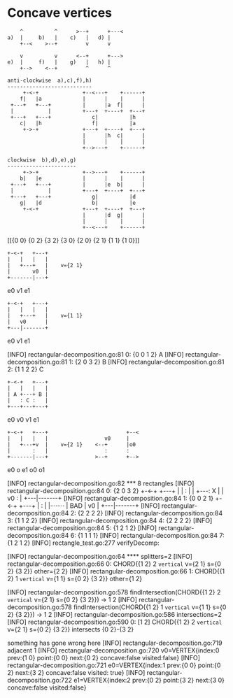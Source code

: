    Concave vertices
   ================
        ^          ^      >--+      +---<
    a)  |     b)   |    c)   |   d) |
        +--<    >--+         v      v

        v          v      <--+      +--->
    e)  |     f)   |    g)   |   h) |
        +-->    <--+         ^      ^

    anti-clockwise  a),c),f),h)
    ---------------------------
         +-<-+              +--<---+    +------+
        f|   |a             |      |    |      |
     +---+   +---+          |      |a  f|      |
     |           |          +---+  +----+  +---+
     +---+   +---+             c|          |h
        c|   |h                f|          |a
         +->-+              +---+  +----+  +---+
                            |      |h  c|      |
                            |      |    |      |
                            +-->---+    +------+

    clockwise  b),d),e),g)
    ----------------------
         +->-+              +-->---+    +------+
        b|   |e             |      |    |      |
     +---+   +---+          |      |e  b|      |
     |           |          +---+  +----+  +---+
     +---+   +---+             g|          |d
        g|   |d                b|          |e
         +-<-+              +---+  +----+  +---+
                            |      |d  g|      |
                            |      |    |      |
                            +--<---+    +------+


[[{0 0} {0 2} {3 2} {3 0} {2 0} {2 1} {1 1} {1 0}]]

    +-<-+   +---+
    |   |   |   |
    |   +---+   |    v={2 1}
    |       v0  |
    +-------|---+
   e0       v1  e1

    +-<-+   +---+
    |   |   |   |
    |   +---+   |    v={1 1}
    |   v0      |
    +---|-------+
   e0   v1      e1

[INFO]  rectangular-decomposition.go:81      0: {0 0 1 2}  A
[INFO]  rectangular-decomposition.go:81      1: {2 0 3 2}  B
[INFO]  rectangular-decomposition.go:81      2: {1 1 2 2}  C

    +-<-+   +---+
    |   |   |   |
    | A +---+ B |
    |   : C :   |
    +---+---+---+
   e0  v0   v1  e1

    +-<-+   +---+                         +--<
    |   |   |   |                  v0     |
    |   +---+v  |    v={2 1}    <--+      |o0
    |       :   |                  :      :
    +-------|---+               >--+      +-->
   e0       o   e1                 o0     o1

[INFO]  rectangular-decomposition.go:82 *** 8 rectangles
[INFO]  rectangular-decomposition.go:84      0: {2 0 3 2}
    +-<-+   +---+
    |   |   :   |
    |   +---: X |
    |   v0  :   |
    +---|-------+
[INFO]  rectangular-decomposition.go:84      1: {0 0 2 1}
    +-<-+   +---+
    |       :   |
    |········   |   BAD
    |   v0      |
    +---|-------+
[INFO]  rectangular-decomposition.go:84      2: {2 2 2 2}
[INFO]  rectangular-decomposition.go:84      3: {1 1 2 2}
[INFO]  rectangular-decomposition.go:84      4: {2 2 2 2}
[INFO]  rectangular-decomposition.go:84      5: {1 2 1 2}
[INFO]  rectangular-decomposition.go:84      6: {1 1 1 1}
[INFO]  rectangular-decomposition.go:84      7: {1 2 1 2}
[INFO]  rectangle_test.go:277 verifyDecomp:


[INFO]  rectangular-decomposition.go:64 **** splitters=2
[INFO]  rectangular-decomposition.go:66      0: CHORD{{1 2} 2 `vertical`  v={2 1} s={0 2} {3 2}} other={2 2}
[INFO]  rectangular-decomposition.go:66      1: CHORD{{1 2} 1 `vertical`  v={1 1} s={0 2} {3 2}} other={1 2}

[INFO]  rectangular-decomposition.go:578   findIntersection(CHORD{{1 2} 2 `vertical`  v={2 1} s={0 2} {3 2}}) -> 1 2
[INFO]  rectangular-decomposition.go:578   findIntersection(CHORD{{1 2} 1 `vertical`  v={1 1} s={0 2} {3 2}}) -> 1 2
[INFO]  rectangular-decomposition.go:586 intersections=2
[INFO]  rectangular-decomposition.go:590      0: [1 2] CHORD{{1 2} 2 `vertical`  v={2 1} s={0 2} {3 2}} intersects {0 2}-{3 2}

  something has gone wrong here
[INFO]  rectangular-decomposition.go:719   adjacent 1
[INFO]  rectangular-decomposition.go:720 	v0=VERTEX{index:0 prev:{1 0} point:{0 0} next:{0 2} concave:false visited:false}
[INFO]  rectangular-decomposition.go:721 	e0=VERTEX{index:1 prev:{0 0} point:{0 2} next:{3 2} concave:false visited: true}
[INFO]  rectangular-decomposition.go:722 	e1=VERTEX{index:2 prev:{0 2} point:{3 2} next:{3 0} concave:false visited:false}


